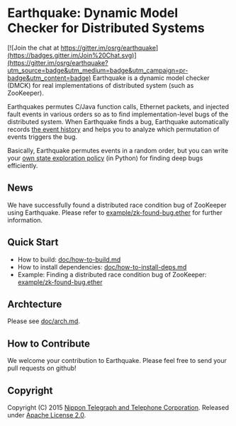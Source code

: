 # Earthquake: Dynamic Model Checker for Distributed Systems

[![Join the chat at https://gitter.im/osrg/earthquake](https://badges.gitter.im/Join%20Chat.svg)](https://gitter.im/osrg/earthquake?utm_source=badge&utm_medium=badge&utm_campaign=pr-badge&utm_content=badge)
Earthquake is a dynamic model checker (DMCK) for real implementations of distributed system (such as ZooKeeper).

Earthquakes permutes C/Java function calls, Ethernet packets, and injected fault events in various orders so as to find implementation-level bugs of the distributed system.
When Earthquake finds a bug, Earthquake automatically records [the event history](example/zk-found-bug.ether/example-output/3.REPRODUCED/json) and helps you to analyze which permutation of events triggers the bug.

Basically, Earthquake permutes events in a random order, but you can write your [own state exploration policy](doc/arch.md) (in Python) for finding deep bugs efficiently.

## News
We have successfully found a distributed race condition bug of ZooKeeper using Earthquake.
Please refer to [example/zk-found-bug.ether](example/zk-found-bug.ether) for further information.

## Quick Start
 * How to build: [doc/how-to-build.md](doc/how-to-build.md)
 * How to install dependencies: [doc/how-to-install-deps.md](doc/how-to-install-deps.md)
 * Example: Finding a distributed race condition bug of ZooKeeper: [example/zk-found-bug.ether](example/zk-found-bug.ether)

## Archtecture
Please see [doc/arch.md](doc/arch.md).

## How to Contribute
We welcome your contribution to Earthquake.
Please feel free to send your pull requests on github!

## Copyright
Copyright (C) 2015 [Nippon Telegraph and Telephone Corporation](http://www.ntt.co.jp/index_e.html).
Released under [Apache License 2.0](LICENSE).
